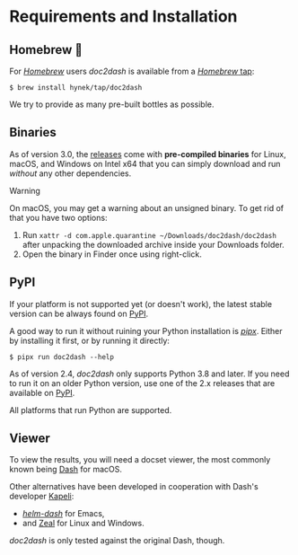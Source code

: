 # Requirements and Installation

## Homebrew 🍻

For [*Homebrew*](https://brew.sh) users *doc2dash* is available from a [*Homebrew* tap](https://github.com/hynek/homebrew-tap):

```console
$ brew install hynek/tap/doc2dash
```

We try to provide as many pre-built bottles as possible.


## Binaries

As of version 3.0, the [releases](https://github.com/hynek/doc2dash/releases) come with **pre-compiled binaries** for Linux, macOS, and Windows on Intel x64 that you can simply download and run *without* any other dependencies.

> [!WARNING]
> On macOS, you may get a warning about an unsigned binary.
> To get rid of that you have two options:
>
> 1. Run `xattr -d com.apple.quarantine ~/Downloads/doc2dash/doc2dash` after unpacking the downloaded archive inside your Downloads folder.
> 1. Open the binary in Finder once using right-click.


## PyPI

If your platform is not supported yet (or doesn't work), the latest stable version can be always found on [PyPI](https://pypi.org/project/doc2dash/).

A good way to run it without ruining your Python installation is [*pipx*](https://pipxproject.github.io/pipx/).
Either by installing it first, or by running it directly:

```console
$ pipx run doc2dash --help
```

As of version 2.4, *doc2dash* only supports Python 3.8 and later.
If you need to run it on an older Python version, use one of the 2.x releases that are available on [PyPI](https://pypi.org/project/doc2dash/).

All platforms that run Python are supported.


## Viewer

To view the results, you will need a docset viewer, the most commonly known being [Dash](https://kapeli.com/dash/) for macOS.

Other alternatives have been developed in cooperation with Dash's developer [Kapeli](https://twitter.com/kapeli):

- [*helm-dash*](https://github.com/areina/helm-dash) for Emacs,
- and [Zeal](https://zealdocs.org/) for Linux and Windows.

*doc2dash* is only tested against the original Dash, though.
